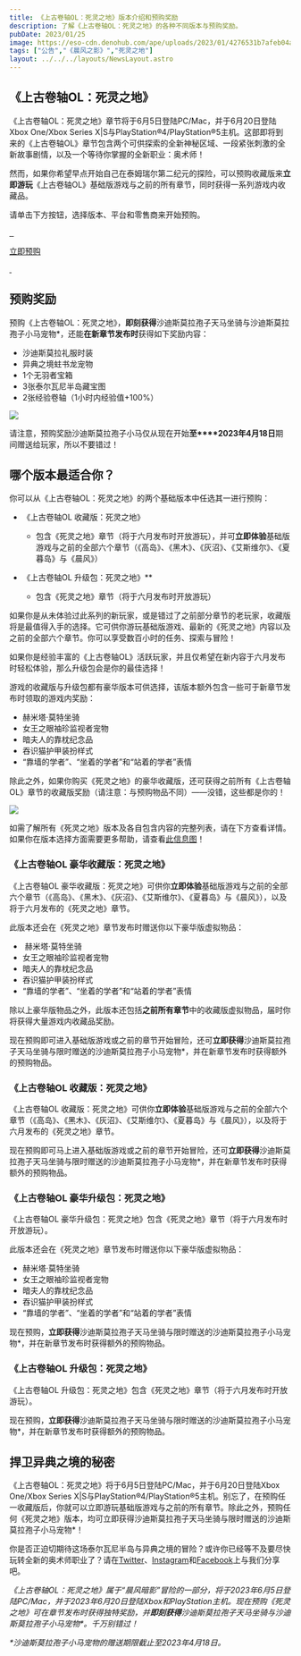 ```yaml
---
title: 《上古卷轴OL：死灵之地》版本介绍和预购奖励
description: 了解《上古卷轴OL：死灵之地》的各种不同版本与预购奖励。
pubDate: 2023/01/25
image: https://eso-cdn.denohub.com/ape/uploads/2023/01/4276531b7afeb04a08edef3cc12c5c2b.jpg
tags: ["公告","《晨风之影》","死灵之地"]
layout: ../../../layouts/NewsLayout.astro
---
```


## 《上古卷轴OL：死灵之地》

《上古卷轴OL：死灵之地》章节将于6月5日登陆PC/Mac，并于6月20日登陆Xbox One/Xbox Series
X|S与PlayStation®4/PlayStation®5主机。这部即将到来的《上古卷轴OL》章节包含两个可供探索的全新神秘区域、一段紧张刺激的全新故事剧情，以及一个等待你掌握的全新职业：奥术师！

然而，如果你希望早点开始自己在泰姆瑞尔第二纪元的探险，可以预购收藏版来**立即游玩**《上古卷轴OL》基础版游戏与之前的所有章节，同时获得一系列游戏内收藏品。

请单击下方按钮，选择版本、平台和零售商来开始预购。

[![]() ![]() ![]()](/cn/joinus)

[立即预购](/cn/joinus)

[![]() ![]()](/cn/joinus)

## 预购奖励

预购《上古卷轴OL：死灵之地》，**即刻获得**沙迪斯莫拉孢子天马坐骑与沙迪斯莫拉孢子小马宠物\*，还能**在新章节发布时**获得如下奖励内容：

- 沙迪斯莫拉礼服时装
- 异典之境蛀书龙宠物
- 1个无羽者宝箱
- 3张泰尔瓦尼半岛藏宝图
- 2张经验卷轴（1小时内经验值+100%）

![](https://eso-cdn.denohub.com/ape/uploads/2023/01/6bb47d54a1674b3151f6432a842c534d.jpg)

请注意，预购奖励沙迪斯莫拉孢子小马仅从现在开始**至****2023年4月18日**期间赠送给玩家，所以不要错过！

## 哪个版本最适合你？

你可以从《上古卷轴OL：死灵之地》的两个基础版本中任选其一进行预购：

- 《上古卷轴OL 收藏版：死灵之地》

  - 包含《死灵之地》章节（将于六月发布时开放游玩），并可**立即体验**基础版游戏与之前的全部六个章节（《高岛》、《黑木》、《灰沼》、《艾斯维尔》、《夏暮岛》与《晨风》）

- 《上古卷轴OL 升级包：死灵之地》**

  - 包含《死灵之地》章节（将于六月发布时开放游玩）

如果你是从未体验过此系列的新玩家，或是错过了之前部分章节的老玩家，收藏版将是最值得入手的选择。它可供你游玩基础版游戏、最新的《死灵之地》内容以及之前的全部六个章节。你可以享受数百小时的任务、探索与冒险！

如果你是经验丰富的《上古卷轴OL》活跃玩家，并且仅希望在新内容于六月发布时轻松体验，那么升级包会是你的最佳选择！

游戏的收藏版与升级包都有豪华版本可供选择，该版本额外包含一些可于新章节发布时领取的游戏内奖励： 

- 赫米塔·莫特坐骑
- 女王之眼袖珍监视者宠物 
- 暗夫人的靠枕纪念品
- 吞识猫护甲装扮样式
- “靠墙的学者”、“坐着的学者”和“站着的学者”表情

除此之外，如果你购买《死灵之地》的豪华收藏版，还可获得之前所有《上古卷轴OL》章节的收藏版奖励（请注意：与预购物品不同）——没错，这些都是你的！

![](https://eso-cdn.denohub.com/ape/uploads/2023/01/ebe459317e08dd9b09fbab8d8f9a7512.jpg)

如需了解所有《死灵之地》版本及各自包含内容的完整列表，请在下方查看详情。如果你在版本选择方面需要更多帮助，请查看[此信息图](https://esosslfiles-a.akamaihd.net/ape/uploads/2023/01/2a83581821ae2bbd646b5e6cb8a776de.jpg)！

### 《上古卷轴OL 豪华收藏版：死灵之地》

《上古卷轴OL
豪华收藏版：死灵之地》可供你**立即体验**基础版游戏与之前的全部六个章节（《高岛》、《黑木》、《灰沼》、《艾斯维尔》、《夏暮岛》与《晨风》），以及将于六月发布的《死灵之地》章节。

此版本还会在《死灵之地》章节发布时赠送你以下豪华版虚拟物品：

-  赫米塔·莫特坐骑
- 女王之眼袖珍监视者宠物 
- 暗夫人的靠枕纪念品
- 吞识猫护甲装扮样式
- “靠墙的学者”、“坐着的学者”和“站着的学者”表情

除以上豪华版物品之外，此版本还包括**之前所有章节**中的收藏版虚拟物品，届时你将获得大量游戏内收藏品奖励。

现在预购即可进入基础版游戏或之前的章节开始冒险，还可**立即获得**沙迪斯莫拉孢子天马坐骑与限时赠送的沙迪斯莫拉孢子小马宠物\*，并在新章节发布时获得额外的预购物品。

### 《上古卷轴OL 收藏版：死灵之地》

《上古卷轴OL
收藏版：死灵之地》可供你**立即体验**基础版游戏与之前的全部六个章节（《高岛》、《黑木》、《灰沼》、《艾斯维尔》、《夏暮岛》与《晨风》），以及将于六月发布的《死灵之地》章节。

现在预购即可马上进入基础版游戏或之前的章节开始冒险，还可**立即获得**沙迪斯莫拉孢子天马坐骑与限时赠送的沙迪斯莫拉孢子小马宠物\*，并在新章节发布时获得额外的预购物品。

### 《上古卷轴OL 豪华升级包：死灵之地》

《上古卷轴OL 豪华升级包：死灵之地》包含《死灵之地》章节（将于六月发布时开放游玩）。

此版本还会在《死灵之地》章节发布时赠送你以下豪华版虚拟物品：

- 赫米塔·莫特坐骑
- 女王之眼袖珍监视者宠物 
- 暗夫人的靠枕纪念品
- 吞识猫护甲装扮样式
- “靠墙的学者”、“坐着的学者”和“站着的学者”表情

现在预购，**立即获得**沙迪斯莫拉孢子天马坐骑与限时赠送的沙迪斯莫拉孢子小马宠物\*，并在新章节发布时获得额外的预购物品。

### 《上古卷轴OL 升级包：死灵之地》

《上古卷轴OL 升级包：死灵之地》包含《死灵之地》章节（将于六月发布时开放游玩）。

现在预购，**立即获得**沙迪斯莫拉孢子天马坐骑与限时赠送的沙迪斯莫拉孢子小马宠物\*，并在新章节发布时获得额外的预购物品。

## 捍卫异典之境的秘密

《上古卷轴OL：死灵之地》将于6月5日登陆PC/Mac，并于6月20日登陆Xbox One/Xbox Series
X|S与PlayStation®4/PlayStation®5主机。别忘了，在预购任一收藏版后，你就可以立即游玩基础版游戏与之前的所有章节。除此之外，预购任何《死灵之地》版本，均可立即获得沙迪斯莫拉孢子天马坐骑与限时赠送的沙迪斯莫拉孢子小马宠物\*！

你是否正迫切期待这场泰尔瓦尼半岛与异典之境的冒险？或许你已经等不及要尽快玩转全新的奥术师职业了？请在[Twitter](https://twitter.com/TESOnline)、[Instagram](https://www.instagram.com/elderscrollsonline/)和[Facebook](https://www.facebook.com/elderscrollsonline)上与我们分享吧。

_《上古卷轴OL：死灵之地》属于“晨风暗影”冒险的一部分，将于2023年6月5日登陆PC/Mac，并于2023年6月20日登陆Xbox和PlayStation主机。现在预购《死灵之地》可在章节发布时获得独特奖励，并**即刻获得**沙迪斯莫拉孢子天马坐骑与沙迪斯莫拉孢子小马宠物\*。千万别错过！_

_\*沙迪斯莫拉孢子小马宠物的赠送期限截止至2023年4月18日。_
